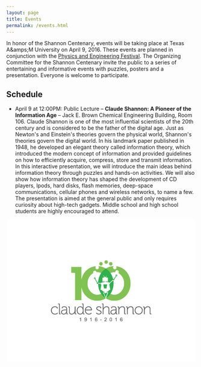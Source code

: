 ```yaml
---
layout: page
title: Events
permalink: /events.html
---
```


In honor of the Shannon Centenary, events will be taking place at Texas A&amps;M University on April 9, 2016.
These events are planned in conjunction with the [Physics and Engineering Festival](http://physicsfestival.tamu.edu/).
The Organizing Committee for the Shannon Centenary invite the public to a series of entertaining and informative events with puzzles, posters and a presentation.
Everyone is welcome to participate.

## Schedule

* April 9 at 12:00PM: Public Lecture – **Claude Shannon: A Pioneer of the Information Age** – Jack E. Brown Chemical Engineering Building, Room 106.
Claude Shannon is one of the most influential scientists of the 20th century and is considered to be the father of the digital age.
Just as Newton's and Einstein's theories govern the physical world, Shannon's theories govern the digital world.
In his landmark paper published in 1948, he developed an elegant theory called information theory, which introduced the modern concept of information and provided guidelines on how to efficiently acquire, compress, store and transmit information.
In this interactive presentation, we will introduce the main ideas behind information theory through puzzles and hands-on activities.
We will also show how information theory has shaped the development of CD players, Ipods, hard disks, flash memories, deep-space communications, cellular phones and wireless networks, to name a few.
The presentation is aimed at the general public and only requires curiosity about high-tech gadgets. Middle school and high school students are highly encouraged to attend. 

![Celebrations](assets/centenary.jpg)



